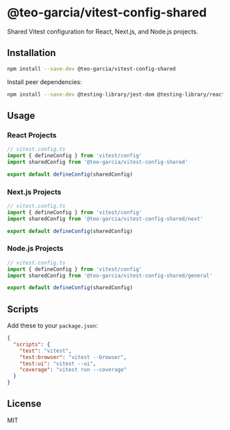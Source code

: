 # @teo-garcia/vitest-config-shared

Shared Vitest configuration for React, Next.js, and Node.js projects.

## Installation

```bash
npm install --save-dev @teo-garcia/vitest-config-shared
```

Install peer dependencies:

```bash
npm install --save-dev @testing-library/jest-dom @testing-library/react @vitejs/plugin-react @vitest/browser vitest vite-tsconfig-paths playwright-core
```

## Usage

### React Projects

```typescript
// vitest.config.ts
import { defineConfig } from 'vitest/config'
import sharedConfig from '@teo-garcia/vitest-config-shared'

export default defineConfig(sharedConfig)
```

### Next.js Projects

```typescript
// vitest.config.ts
import { defineConfig } from 'vitest/config'
import sharedConfig from '@teo-garcia/vitest-config-shared/next'

export default defineConfig(sharedConfig)
```

### Node.js Projects

```typescript
// vitest.config.ts
import { defineConfig } from 'vitest/config'
import sharedConfig from '@teo-garcia/vitest-config-shared/general'

export default defineConfig(sharedConfig)
```

## Scripts

Add these to your `package.json`:

```json
{
  "scripts": {
    "test": "vitest",
    "test:browser": "vitest --browser",
    "test:ui": "vitest --ui",
    "coverage": "vitest run --coverage"
  }
}
```

## License

MIT
